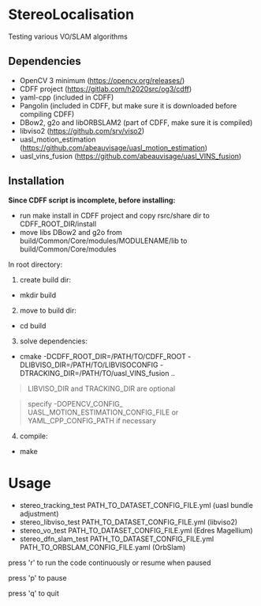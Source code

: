 # StereoLocalisation
Testing various VO/SLAM algorithms

## Dependencies
- OpenCV 3 minimum (https://opencv.org/releases/)
- CDFF project (https://gitlab.com/h2020src/og3/cdff)
- yaml-cpp (included in CDFF)
- Pangolin (included in CDFF, but make sure it is downloaded before compiling CDFF)
- DBow2, g2o and libORBSLAM2 (part of CDFF, make sure it is compiled)
- libviso2 (https://github.com/srv/viso2)
- uasl_motion_estimation (https://github.com/abeauvisage/uasl_motion_estimation)
- uasl_vins_fusion (https://github.com/abeauvisage/uasl_VINS_fusion)

## Installation

**Since CDFF script is incomplete, before installing:**
- run make install in CDFF project and copy rsrc/share dir to CDFF_ROOT_DIR/install
- move libs DBow2 and g2o from build/Common/Core/modules/MODULENAME/lib to build/Common/Core/modules

In root directory:

1. create build dir:
- mkdir build

2. move to build dir:
- cd build

3. solve dependencies:
- cmake -DCDFF_ROOT_DIR=/PATH/TO/CDFF_ROOT -DLIBVISO_DIR=/PATH/TO/LIBVISOCONFIG -DTRACKING_DIR=/PATH/TO/uasl_VINS_fusion ..

> LIBVISO_DIR and TRACKING_DIR are optional

> specify -DOPENCV_CONFIG_ UASL_MOTION_ESTIMATION_CONFIG_FILE or YAML_CPP_CONFIG_PATH if necessary

4. compile:
- make

# Usage

- stereo_tracking_test PATH_TO_DATASET_CONFIG_FILE.yml (uasl bundle adjustment)
- stereo_libviso_test PATH_TO_DATASET_CONFIG_FILE.yml (libviso2)
- stereo_vo_test PATH_TO_DATASET_CONFIG_FILE.yml (Edres Magellium)
- stereo_dfn_slam_test PATH_TO_DATASET_CONFIG_FILE.yml PATH_TO_ORBSLAM_CONFIG_FILE.yaml (OrbSlam)

press 'r' to run the code continuously or resume when paused

press 'p' to pause

press 'q' to quit
